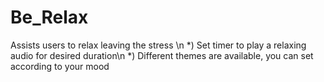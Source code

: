 # Be_Relax
Assists users to relax leaving the stress \n
*) Set timer to play a relaxing audio for desired duration\n
*) Different themes are available, you can set according to your mood
